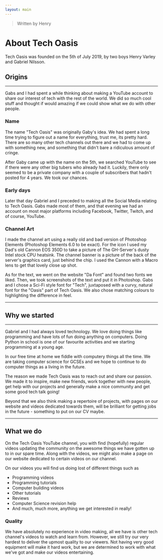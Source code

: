 ```yaml
---
layout: main
---
```


> Written by Henry

# About Tech Oasis

Tech Oasis was founded on the 5th of July 2019, by two boys Henry Varley and Gabriel Nilsson. 

## Origins 

---
Gabs and I had spent a while thinking about making a YouTube account to share our interest of tech with the rest of the world. We did so much cool stuff and thought if would amazing if we could show what we do with other people. 

### Name

The name "Tech Oasis" was originally Gaby's idea. We had spent a long time trying to figure out a name for everything, trust me, its pretty hard. There are so many other tech channels out there and we had to come up with something new, and something that didn't bare a ridiculous amount of cringe.

After Gaby came up with the name on the 5th, we searched YouTube to see if there were any other big tubers who already had it. Luckily, there only seemed to be a private company with a couple of subscribers that hadn't posted for 4 years. We took our chances.

### Early days

Later that day Gabriel and I preceded to making all the Social Media relating to Tech Oasis. Gabs made most of them, and that evening we had an account on most major platforms including Facebook, Twitter, Twitch, and of course, YouTube.

### Channel Art

I made the channel art using a really old and bad version of Photoshop Elements (Photoshop Elements 6.0 to be exact). For the icon I used my Dad's old Cannon EOS 350D to take a picture of The GH-Server's dusty Intel stock CPU heatsink. The channel banner is a picture of the back of the server's graphics card, just behind the chip. I used the Cannon with a Macro lens to get that lovely close up shot. 

As for the text, we went on the website "Da Font" and found two fonts we liked. Then, we took screenshots of the text and put it in Photoshop. Gabs and I chose a Sci-Fi style font for "Tech", juxtaposed with a curvy, natural font for the "Oasis" part of Tech Oasis. We also chose matching colours to highlighting the difference in feel.

---


## Why we started

---
Gabriel and I had always loved technology. We love doing things like programming and have lots of fun doing anything on computers. Doing Python in school is one of our favourite activities and we starting programming at a young age. 

In our free time at home we fiddle with computery things all the time. We are taking computer science for GCSEs and we hope to continue to do computer things as a living in the future.

The reason we made Tech Oasis was to reach out and share our passion. We made it to inspire, make new friends, work together with new people, get help with our projects and generally make a nice community and get some good tech talk going!

Beyond that we also think making a repertoire of projects, with pages on our website and videos dedicated towards them, will be brilliant for getting jobs in the future - something to put on our CV maybe.

---

## What we do

On the Tech Oasis YouTube channel, you with find (hopefully) regular videos updating the community on the awesome things we have gotten up to in our spare time. Along with the videos, we might also make a page on our website dedicated to certain videos on our channel.

On our videos you will find us doing lost of different things such as

* Programming videos
* Programming tutorials
* Computer building videos
* Other tutorials
* Reviews
* Computer Science revision help
* And much, much more, anything we get interested in really!

### Quality

We have absolutely no experience in video making, all we have is other tech channel's videos to watch and learn from. However, we still try our very hardest to deliver the upmost quality to our viewers. Not having very good equipment will make it hard work, but we are determined to work with what we've got and make our videos entertaining.

